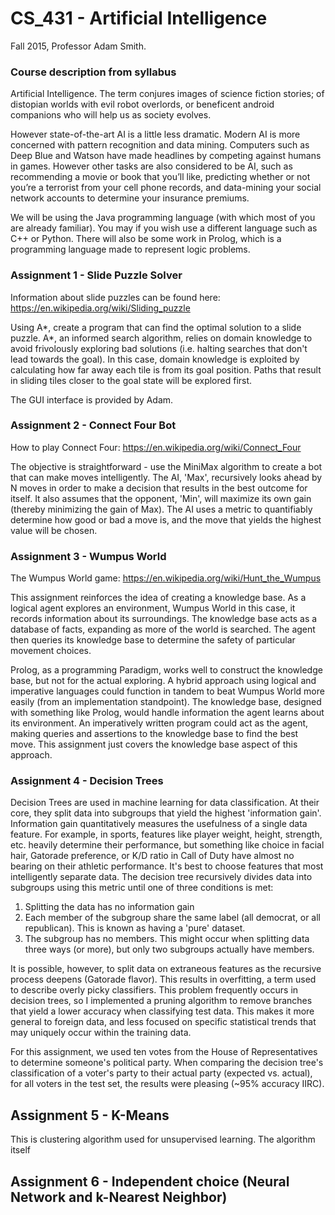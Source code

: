 # CS_431 - Artificial Intelligence
Fall 2015, Professor Adam Smith.

### Course description from syllabus
Artificial Intelligence. The term conjures images of science fiction stories; of distopian
worlds with evil robot overlords, or beneficent android companions who will help us as
society evolves.

However state-of-the-art AI is a little less dramatic. Modern AI is more concerned with
pattern recognition and data mining. Computers such as Deep Blue and Watson have
made headlines by competing against humans in games. However other tasks are also
considered to be AI, such as recommending a movie or book that you’ll like, predicting
whether or not you’re a terrorist from your cell phone records, and data-mining your
social network accounts to determine your insurance premiums.

We will be using the Java programming language (with which most of you are already
familiar). You may if you wish use a different language such as C++ or Python. There
will also be some work in Prolog, which is a programming language made to represent
logic problems.

### Assignment 1 - Slide Puzzle Solver

Information about slide puzzles can be found here: https://en.wikipedia.org/wiki/Sliding_puzzle

Using A\*, create a program that can find the optimal solution to a slide puzzle. A\*, an informed search algorithm, relies 
on domain knowledge to avoid frivolously exploring bad solutions (i.e. halting searches that don't lead towards the goal).
In this case, domain knowledge is exploited by calculating how far away each tile is from its goal position. Paths that result
in sliding tiles closer to the goal state will be explored first.

The GUI interface is provided by Adam.

### Assignment 2 - Connect Four Bot

How to play Connect Four: https://en.wikipedia.org/wiki/Connect_Four

The objective is straightforward - use the MiniMax algorithm to create a bot that can make moves intelligently. The AI, 'Max', recursively looks ahead by N moves in order to make a decision that results in the best outcome for itself. It also assumes that the opponent, 'Min', will maximize its own gain (thereby minimizing the gain of Max). The AI uses a metric to quantifiably  determine how good or bad a move is, and the move that yields the highest value will be chosen.


### Assignment 3 - Wumpus World

The Wumpus World game: https://en.wikipedia.org/wiki/Hunt_the_Wumpus

This assignment reinforces the idea of creating a knowledge base. As a logical agent explores an environment, Wumpus World in this case, it records information about its surroundings. The knowledge base acts as a database of facts, expanding as more of the world is searched. The agent then queries its knowledge base to determine the safety of particular movement choices. 

Prolog, as a programming Paradigm, works well to construct the knowledge base, but not for the actual exploring. A hybrid approach using logical and imperative languages could function in tandem to beat Wumpus World more easily (from an implementation standpoint). The knowledge base, designed with something like Prolog, would handle information the agent learns about its environment. An imperatively written program could act as the agent, making queries and assertions to the knowledge base to find the best move. This assignment just covers the knowledge base aspect of this approach.

### Assignment 4 - Decision Trees

Decision Trees are used in machine learning for data classification. At their core, they split data into subgroups that yield the highest 'information gain'. Information gain quantitatively measures the usefulness of a single data feature. For example, in sports, features like player weight, height, strength, etc. heavily determine their performance, but something like choice in facial hair, Gatorade preference, or K/D ratio in Call of Duty have almost no bearing on their athletic performance. It's best to choose features that most intelligently separate data. The decision tree recursively divides data into subgroups using this metric until one of three conditions is met:

1) Splitting the data has no information gain
2) Each member of the subgroup share the same label (all democrat, or all republican). This is known as having a 'pure' dataset.
3) The subgroup has no members. This might occur when splitting data three ways (or more), but only two subgroups actually have members.

It is possible, however, to split data on extraneous features as the recursive process deepens (Gatorade flavor). This results in overfitting, a term used to describe overly picky classifiers. This problem frequently occurs in decision trees, so I implemented a pruning algorithm to remove branches that yield a lower accuracy when classifying test data. This makes it more general to foreign data, and less focused on specific statistical trends that may uniquely occur within the training data.

For this assignment, we used ten votes from the House of Representatives to determine someone's political party. When comparing the decision tree's classification of a voter's party to their actual party (expected vs. actual), for all voters in the test set, the results were pleasing (~95% accuracy IIRC).

## Assignment 5 - K-Means

This is clustering algorithm used for unsupervised learning. The algorithm itself 


## Assignment 6 - Independent choice (Neural Network and k-Nearest Neighbor)



